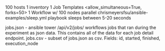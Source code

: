 100 hosts
1 inventory
1 Job Templates <allow_simultaneous=True, forks=50>
1 Workflow w/ 100 nodes parallel
chrismeyersfsu/ansible-examples/sleep.yml playbook sleeps between 5-20 seconds

jobs.json - ansible tower /api/v2/jobs/ workflows jobs that ran during the experiment as json data. This contains all of the data for each job detail endpoint.
jobs.csv - subset of jobs.json as csv. Fields: id, started, finished, execution_node 

